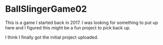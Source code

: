 # BallSlingerGame02
This is a game I started back in 2017. I was looking for something to put up here and I figured this might be a fun project to pick back up.

I think I finally got the initial project uploaded.

